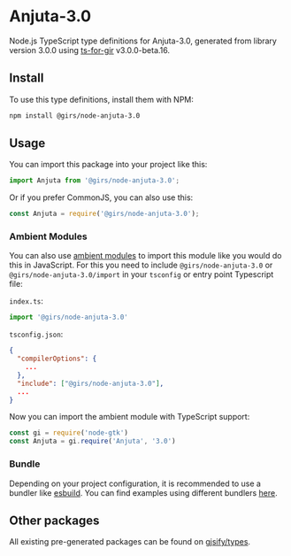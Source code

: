 
# Anjuta-3.0

Node.js TypeScript type definitions for Anjuta-3.0, generated from library version 3.0.0 using [ts-for-gir](https://github.com/gjsify/ts-for-gir) v3.0.0-beta.16.

## Install

To use this type definitions, install them with NPM:
```bash
npm install @girs/node-anjuta-3.0
```

## Usage

You can import this package into your project like this:
```ts
import Anjuta from '@girs/node-anjuta-3.0';
```

Or if you prefer CommonJS, you can also use this:
```ts
const Anjuta = require('@girs/node-anjuta-3.0');
```

### Ambient Modules

You can also use [ambient modules](https://github.com/gjsify/ts-for-gir/tree/main/packages/cli#ambient-modules) to import this module like you would do this in JavaScript.
For this you need to include `@girs/node-anjuta-3.0` or `@girs/node-anjuta-3.0/import` in your `tsconfig` or entry point Typescript file:

`index.ts`:
```ts
import '@girs/node-anjuta-3.0'
```

`tsconfig.json`:
```json
{
  "compilerOptions": {
    ...
  },
  "include": ["@girs/node-anjuta-3.0"],
  ...
}
```

Now you can import the ambient module with TypeScript support: 

```ts
const gi = require('node-gtk')
const Anjuta = gi.require('Anjuta', '3.0')
```



### Bundle

Depending on your project configuration, it is recommended to use a bundler like [esbuild](https://esbuild.github.io/). You can find examples using different bundlers [here](https://github.com/gjsify/ts-for-gir/tree/main/examples).

## Other packages

All existing pre-generated packages can be found on [gjsify/types](https://github.com/gjsify/types).

